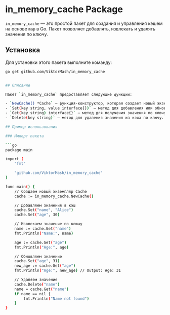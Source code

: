 # in_memory_cache Package

`in_memory_cache` — это простой пакет для создания и управления кэшем на основе `map` в Go. Пакет позволяет добавлять, извлекать и удалять значения по ключу.

## Установка

Для установки этого пакета выполните команду:

```bash
go get github.com/ViktorMash/in_memory_cache


## Описание

Пакет `in_memory_cache` предоставляет следующие функции:

- `NewCache() *Cache` — функция-конструктор, которая создает новый экземпляр `Cache` с инициализированной `map`.
- `Set(key string, value interface{})` — метод для добавления или обновления значения в кэше.
- `Get(key string) interface{}` — метод для получения значения по ключу из кэша.
- `Delete(key string)` — метод для удаления значения из кэша по ключу.

## Пример использования

### Импорт пакета

```go
package main

import (
	"fmt"

	"github.com/ViktorMash/in_memory_cache"
)

func main() {
	// Создаем новый экземпляр Cache
	cache := in_memory_cache.NewCache()

	// Добавляем значения в кэш
	cache.Set("name", "Alice")
	cache.Set("age", 30)

	// Извлекаем значение по ключу
	name := cache.Get("name")
	fmt.Println("Name:", name)

	age := cache.Get("age")
	fmt.Println("Age:", age)

	// Обновляем значение
	cache.Set("age", 31)
	new_age := cache.Get("age")
	fmt.Println("Age:", new_age) // Output: Age: 31

	// Удаляем значение
	cache.Delete("name")
	name = cache.Get("name")
	if name == nil {
		fmt.Println("Name not found")
	}
}
```